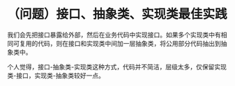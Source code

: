 # （问题）接口、抽象类、实现类最佳实践


我们会先把接口暴露给外部，然后在业务代码中实现接口。如果多个实现类中有相同可复用的代码，则在接口和实现类中间加一层抽象类，将公用部分代码抽出到抽象类中。

个人觉得，接口-抽象类-实现类这种方式，代码并不简洁，层级太多，仅保留实现类-接口，实现类-抽象类较好一点。
